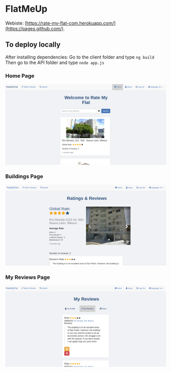 # FlatMeUp

Webiste: [https://rate-my-flat-com.herokuapp.com/](https://pages.github.com/).

## To deploy locally
After installing dependencies:
Go to the client folder and type ```ng build```
Then go to the API folder and type ```node app.js```

### Home Page
![Alt text](images/picture1.png?raw=true "Home Page")

### Buildings Page
![Alt text](images/picture2.png?raw=true "Buildings Page")

### My Reviews Page
![Alt text](images/picture3.png?raw=true "My reviews Page")

